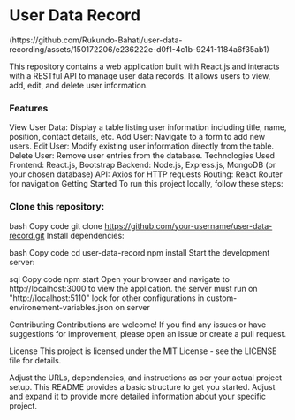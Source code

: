 <h1>User Data Record</h1>
(https://github.com/Rukundo-Bahati/user-data-recording/assets/150172206/e236222e-d0f1-4c1b-9241-1184a6f35ab1)

This repository contains a web application built with React.js and interacts with a RESTful API to manage user data records. It allows users to view, add, edit, and delete user information.

<h3>Features</h3>
View User Data: Display a table listing user information including title, name, position, contact details, etc.
Add User: Navigate to a form to add new users.
Edit User: Modify existing user information directly from the table.
Delete User: Remove user entries from the database.
Technologies Used
Frontend: React.js, Bootstrap
Backend: Node.js, Express.js, MongoDB (or your chosen database)
API: Axios for HTTP requests
Routing: React Router for navigation
Getting Started
To run this project locally, follow these steps:

<h3>Clone this repository:</h3>

bash
Copy code
git clone https://github.com/your-username/user-data-record.git
Install dependencies:

bash
Copy code
cd user-data-record
npm install
Start the development server:

sql
Copy code
npm start
Open your browser and navigate to http://localhost:3000 to view the application.
the server must run on "http://localhost:5110"
look for other configurations in custom-environement-variables.json on server 

Contributing
Contributions are welcome! If you find any issues or have suggestions for improvement, please open an issue or create a pull request.

License
This project is licensed under the MIT License - see the LICENSE file for details.

Adjust the URLs, dependencies, and instructions as per your actual project setup. This README provides a basic structure to get you started. Adjust and expand it to provide more detailed information about your specific project.
